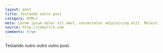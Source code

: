 ```yaml
---
layout: post
title: Testando outro post
category: HTML5
meta: Lorem ipsum dolor sit amet, consectetur adipisicing elit. Molestiae tempore odit facilis veniam magnam magni beatae aliquid, accusamus recusandae non delectus! Optio doloribus esse consequatur?
source: http://jekyllrb.com
comments: true
---
```


Testando outro outro outro post.
